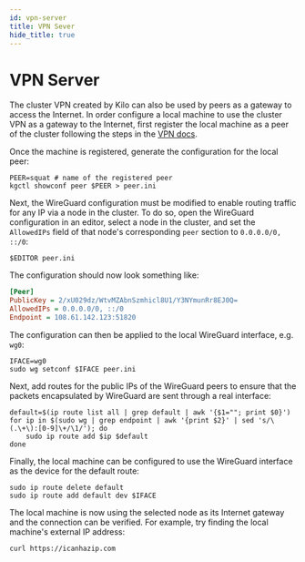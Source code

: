 ```yaml
---
id: vpn-server
title: VPN Sever
hide_title: true
---
```


# VPN Server

The cluster VPN created by Kilo can also be used by peers as a gateway to access the Internet.
In order configure a local machine to use the cluster VPN as a gateway to the Internet, first register the local machine as a peer of the cluster following the steps in the [VPN docs](./vpn.md).

Once the machine is registered, generate the configuration for the local peer:

```shell
PEER=squat # name of the registered peer
kgctl showconf peer $PEER > peer.ini
```

Next, the WireGuard configuration must be modified to enable routing traffic for any IP via a node in the cluster.
To do so, open the WireGuard configuration in an editor, select a node in the cluster, and set the `AllowedIPs` field of that node's corresponding `peer` section to `0.0.0.0/0, ::/0`:

```shell
$EDITOR peer.ini
```

The configuration should now look something like:

```ini
[Peer]
PublicKey = 2/xU029dz/WtvMZAbnSzmhicl8U1/Y3NYmunRr8EJ0Q=
AllowedIPs = 0.0.0.0/0, ::/0
Endpoint = 108.61.142.123:51820
```

The configuration can then be applied to the local WireGuard interface, e.g. `wg0`:

```shell
IFACE=wg0
sudo wg setconf $IFACE peer.ini
```

Next, add routes for the public IPs of the WireGuard peers to ensure that the packets encapsulated by WireGuard are sent through a real interface:

```shell
default=$(ip route list all | grep default | awk '{$1=""; print $0}')
for ip in $(sudo wg | grep endpoint | awk '{print $2}' | sed 's/\(.\+\):[0-9]\+/\1/'); do
    sudo ip route add $ip $default
done
```

Finally, the local machine can be configured to use the WireGuard interface as the device for the default route:

```shell
sudo ip route delete default
sudo ip route add default dev $IFACE
```

The local machine is now using the selected node as its Internet gateway and the connection can be verified.
For example, try finding the local machine's external IP address:
```shell
curl https://icanhazip.com
```
